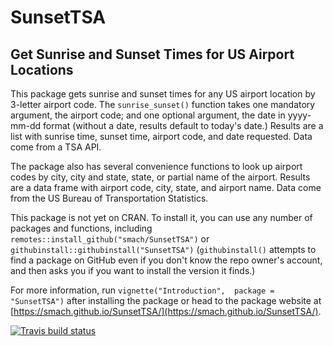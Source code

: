 # SunsetTSA
## Get Sunrise and Sunset Times for US Airport Locations

This package gets sunrise and sunset times for any US airport location by 3-letter airport code. The `sunrise_sunset()` function takes one mandatory argument, the airport code; and one optional argument, the date in yyyy-mm-dd format (without a date, results default to today's date.) Results are a list with sunrise time, sunset time, airport code, and date requested. Data come from a TSA API.

The package also has several convenience functions to look up airport codes by city, city and state, state, or partial name of the airport. Results are a data frame with airport code, city, state, and airport name. Data come from the US Bureau of Transportation Statistics.

This package is not yet on CRAN. To install it, you can use any number of packages and functions, including `remotes::install_github("smach/SunsetTSA")` or `githubinstall::githubinstall("SunsetTSA")` (`githubinstall()` attempts to find a package on GitHub even if you don't know the repo owner's account, and then asks you if you want to install the version it finds.)

For more information, run `vignette("Introduction",  package = "SunsetTSA")` after installing the package or head to the package website at [https://smach.github.io/SunsetTSA/](https://smach.github.io/SunsetTSA/).

  
<!-- badges: start -->
[![Travis build status](https://travis-ci.org/smach/SunsetTSA.svg?branch=master)](https://travis-ci.org/smach/SunsetTSA)
<!-- badges: end -->


